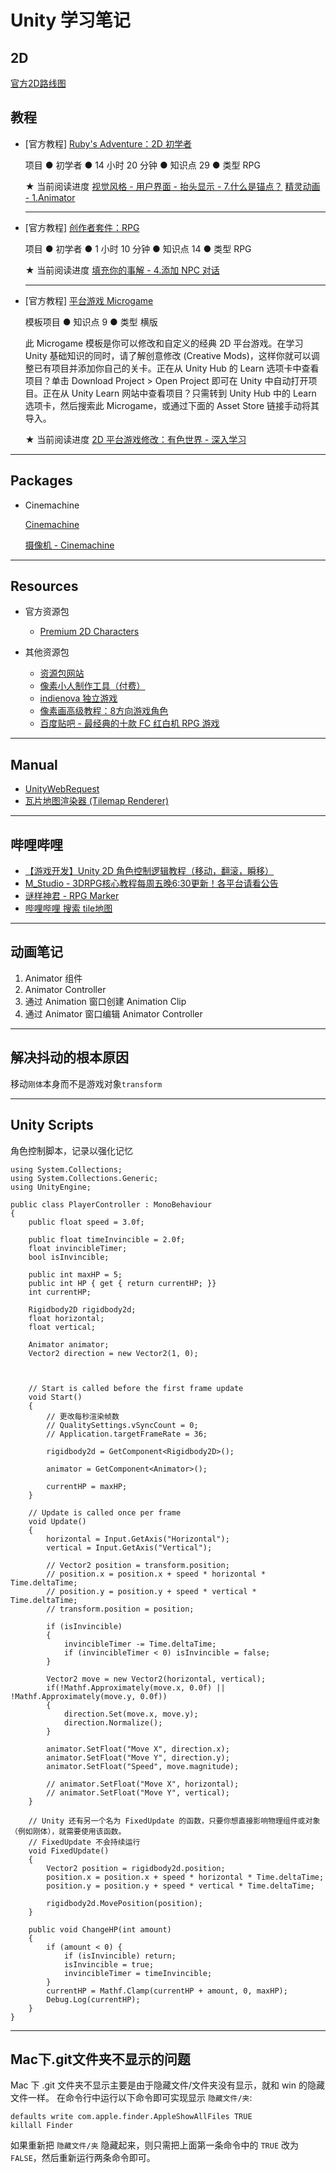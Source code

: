 # Unity 学习笔记

## 2D

[官方2D路线图](https://unity.com/cn/roadmap/unity-platform/2d)

## 教程

* [官方教程] [Ruby's Adventure：2D 初学者](https://learn.unity.com/project/ruby-s-adventure-2d-chu-xue-zhe)

  项目 ● 初学者 ● 14 小时 20 分钟 ● 知识点 29 ● 类型 RPG
  
  ★ 当前阅读进度
  [视觉风格 - 用户界面 - 抬头显示 - 7.什么是锚点？](https://learn.unity.com/tutorial/shi-jue-feng-ge-yong-hu-jie-mian-tai-tou-xian-shi?uv=2020.3&projectId=5facf921edbc2a2003a58d3a#6073e01bedbc2a0021c5b736)
  [精灵动画 - 1.Animator](https://learn.unity.com/tutorial/jing-ling-dong-hua?uv=2020.3&projectId=5facf921edbc2a2003a58d3a#6073def7edbc2a04020b22a0)

  ---

* [官方教程] [创作者套件：RPG](https://learn.unity.com/project/chuang-zuo-zhe-tao-jian-rpg?uv=2020.3)

  项目 ● 初学者 ● 1 小时 10 分钟 ● 知识点 14 ● 类型 RPG

  ★ 当前阅读进度
  [填充你的事解 - 4.添加 NPC 对话](https://learn.unity.com/tutorial/tian-chong-ni-de-shi-jie?uv=2020.3&projectId=5facfb7dedbc2a001f53383c#6073f4b4edbc2a001f576ac6)

  ---

* [官方教程] [平台游戏 Microgame](https://learn.unity.com/project/ping-tai-you-xi-microgame?uv=2019.3)

  模板项目 ● 知识点 9 ● 类型 横版

  此 Microgame 模板是你可以修改和自定义的经典 2D 平台游戏。在学习 Unity 基础知识的同时，请了解创意修改 (Creative Mods)，这样你就可以调整已有项目并添加你自己的关卡。正在从 Unity Hub 的 Learn 选项卡中查看项目？单击 Download Project > Open Project 即可在 Unity 中自动打开项目。正在从 Unity Learn 网站中查看项目？只需转到 Unity Hub 中的 Learn 选项卡，然后搜索此 Microgame，或通过下面的 Asset Store 链接手动将其导入。

  ★ 当前阅读进度
  [2D 平台游戏修改：有色世界 - 深入学习](https://learn.unity.com/tutorial/2d-ping-tai-you-xi-xiu-gai-you-se-shi-jie?uv=2019.3&projectId=5facf6bcedbc2a043f509bd7#)

---

## Packages

* Cinemachine

  [Cinemachine](https://learn.unity.com/tutorial/cinemachine#)

  [摄像机 - Cinemachine](https://learn.unity.com/tutorial/she-xiang-ji-cinemachine?projectId=5facf921edbc2a2003a58d3a#)

---

## Resources

* 官方资源包
  * [Premium 2D Characters](https://assetstore.unity.com/packages/2d/characters/premium-2d-characters-98327)

* 其他资源包
  * [资源包网站](http://www.zyb99.cn/241)
  * [像素小人制作工具（付费）](https://booth.pm/zh-cn/items/2490778)
  * [indienova 独立游戏](https://indienova.com/sp/gameDevResource)
  * [像素画高级教程：8方向游戏角色](https://32comic.com/2020/08/13/%e5%83%8f%e7%b4%a0%e7%94%bb%e9%ab%98%e7%ba%a7%e6%95%99%e7%a8%8b%ef%bc%9a8%e6%96%b9%e5%90%91%e6%b8%b8%e6%88%8f%e8%a7%92%e8%89%b2/)
  * [百度贴吧 - 最经典的十款 FC 红白机 RPG 游戏](http://tieba.baidu.com/p/6841888066)

---

## Manual

* [UnityWebRequest](https://docs.unity3d.com/cn/2020.3/Manual/UnityWebRequest.html)
* [瓦片地图渲染器 (Tilemap Renderer)](https://docs.unity3d.com/cn/2020.3/Manual/class-TilemapRenderer.html)

---

## 哔哩哔哩

* [【游戏开发】Unity 2D 角色控制逻辑教程（移动，翻滚，瞬移）](https://www.bilibili.com/video/av94823619/)
* [M_Studio - 3DRPG核心教程每周五晚6:30更新！各平台请看公告](https://space.bilibili.com/370283072/)
* [谜样神君 - RPG Marker](https://space.bilibili.com/2394867)
* [哔哩哔哩 搜索 tile地图](https://search.bilibili.com/all?keyword=tile%20地图)

---

## 动画笔记
1. Animator 组件
2. Animator Controller
3. 通过 Animation 窗口创建 Animation Clip
4. 通过 Animator 窗口编辑 Animator Controller

---

## 解决抖动的根本原因
移动`刚体`本身而不是游戏对象`transform`

---

## Unity Scripts

角色控制脚本，记录以强化记忆

```
using System.Collections;
using System.Collections.Generic;
using UnityEngine;

public class PlayerController : MonoBehaviour
{
    public float speed = 3.0f;

    public float timeInvincible = 2.0f;
    float invincibleTimer;
    bool isInvincible;

    public int maxHP = 5;
    public int HP { get { return currentHP; }}
    int currentHP;

    Rigidbody2D rigidbody2d;
    float horizontal;
    float vertical;

    Animator animator;
    Vector2 direction = new Vector2(1, 0);
    


    // Start is called before the first frame update
    void Start()
    {
        // 更改每秒渲染帧数
        // QualitySettings.vSyncCount = 0;
        // Application.targetFrameRate = 36;
        
        rigidbody2d = GetComponent<Rigidbody2D>();

        animator = GetComponent<Animator>();

        currentHP = maxHP;
    }

    // Update is called once per frame
    void Update()
    {
        horizontal = Input.GetAxis("Horizontal");
        vertical = Input.GetAxis("Vertical");

        // Vector2 position = transform.position;
        // position.x = position.x + speed * horizontal * Time.deltaTime;
        // position.y = position.y + speed * vertical * Time.deltaTime;
        // transform.position = position;

        if (isInvincible)
        {
            invincibleTimer -= Time.deltaTime;
            if (invincibleTimer < 0) isInvincible = false;
        }

        Vector2 move = new Vector2(horizontal, vertical);
        if(!Mathf.Approximately(move.x, 0.0f) || !Mathf.Approximately(move.y, 0.0f))
        {
            direction.Set(move.x, move.y);
            direction.Normalize();
        }
        
        animator.SetFloat("Move X", direction.x);
        animator.SetFloat("Move Y", direction.y);
        animator.SetFloat("Speed", move.magnitude);

        // animator.SetFloat("Move X", horizontal);
        // animator.SetFloat("Move Y", vertical);
    }
    
    // Unity 还有另一个名为 FixedUpdate 的函数，只要你想直接影响物理组件或对象（例如刚体），就需要使用该函数。
    // FixedUpdate 不会持续运行
    void FixedUpdate()
    {
        Vector2 position = rigidbody2d.position;
        position.x = position.x + speed * horizontal * Time.deltaTime;
        position.y = position.y + speed * vertical * Time.deltaTime;

        rigidbody2d.MovePosition(position);
    }

    public void ChangeHP(int amount)
    {
        if (amount < 0) {
            if (isInvincible) return;
            isInvincible = true;
            invincibleTimer = timeInvincible;
        }
        currentHP = Mathf.Clamp(currentHP + amount, 0, maxHP);
        Debug.Log(currentHP);
    }
}

```

---

## Mac下.git文件夹不显示的问题
Mac 下 .git 文件夹不显示主要是由于隐藏文件/文件夹没有显示，就和 win 的隐藏文件一样。
在命令行中运行以下命令即可实现显示 `隐藏文件/夹`:
```
defaults write com.apple.finder.AppleShowAllFiles TRUE
killall Finder
```
如果重新把 `隐藏文件/夹` 隐藏起来，则只需把上面第一条命令中的 `TRUE` 改为 `FALSE`，然后重新运行两条命令即可。